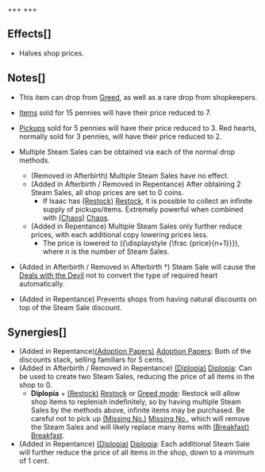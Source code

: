 +++
+++

Effects[]
---------


* Halves shop prices.


Notes[]
-------


* This item can drop from [Greed](/wiki/Greed "Greed"), as well as a rare drop from shopkeepers.


* [Items](/wiki/Item "Item") sold for 15 pennies will have their price reduced to 7.
* [Pickups](/wiki/Pickup "Pickup") sold for 5 pennies will have their price reduced to 3. Red hearts, normally sold for 3 pennies, will have their price reduced to 2.
* Multiple Steam Sales can be obtained via each of the normal drop methods.
	+ (Removed in Afterbirth) Multiple Steam Sales have no effect.
	+ (Added in Afterbirth / Removed in Repentance) After obtaining 2 Steam Sales, all shop prices are set to 0 coins.
		- If Isaac has [(Restock)](/wiki/Restock "Restock") [Restock](/wiki/Restock "Restock"), it is possible to collect an infinite supply of pickups/items. Extremely powerful when combined with [(Chaos)](/wiki/Chaos "Chaos") [Chaos](/wiki/Chaos "Chaos").
	+ (Added in Repentance) Multiple Steam Sales only further reduce prices, with each additional copy lowering prices less.
		- The price is lowered to ({\displaystyle {\frac {price}{n+1}}}), where *n* is the number of Steam Sales.
* (Added in Afterbirth / Removed in Afterbirth †) Steam Sale will cause the [Deals with the Devil](/wiki/Deal_with_the_Devil "Deal with the Devil") not to convert the type of required heart automatically.
* (Added in Repentance) Prevents shops from having natural discounts on top of the Steam Sale discount.


Synergies[]
-----------


* (Added in Repentance)[(Adoption Papers)](/wiki/Adoption_Papers "Adoption Papers") [Adoption Papers](/wiki/Adoption_Papers "Adoption Papers"): Both of the discounts stack, selling familiars for 5 cents.
* (Added in Afterbirth / Removed in Repentance) [(Diplopia)](/wiki/Diplopia "Diplopia") [Diplopia](/wiki/Diplopia "Diplopia"): Can be used to create two Steam Sales, reducing the price of all items in the shop to 0.
	+ **Diplopia** + [(Restock)](/wiki/Restock "Restock") [Restock](/wiki/Restock "Restock") or [Greed mode](/wiki/Greed_mode "Greed mode"): Restock will allow shop items to replenish indefinitely, so by having multiple Steam Sales by the methods above, infinite items may be purchased. Be careful not to pick up [(Missing No.)](/wiki/Missing_No. "Missing No.") [Missing No.](/wiki/Missing_No. "Missing No."), which will remove the Steam Sales and will likely replace many items with [(Breakfast)](/wiki/Breakfast "Breakfast") [Breakfast](/wiki/Breakfast "Breakfast").
* (Added in Repentance) [(Diplopia)](/wiki/Diplopia "Diplopia") [Diplopia](/wiki/Diplopia "Diplopia"): Each additional Steam Sale will further reduce the price of all items in the shop, down to a minimum of 1 cent.


